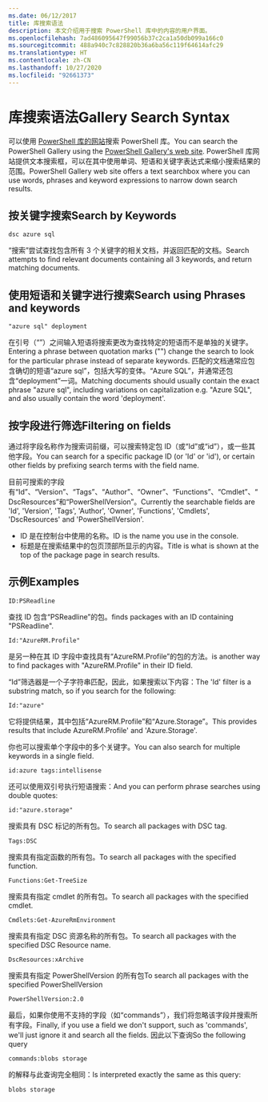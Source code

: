 ```yaml
---
ms.date: 06/12/2017
title: 库搜索语法
description: 本文介绍用于搜索 PowerShell 库中的内容的用户界面。
ms.openlocfilehash: 7ad486095647f99056b37c2ca1a50db099a166c0
ms.sourcegitcommit: 488a940c7c828820b36a6ba56c119f64614afc29
ms.translationtype: HT
ms.contentlocale: zh-CN
ms.lasthandoff: 10/27/2020
ms.locfileid: "92661373"
---
```

# <a name="gallery-search-syntax"></a><span data-ttu-id="bfca2-103">库搜索语法</span><span class="sxs-lookup"><span data-stu-id="bfca2-103">Gallery Search Syntax</span></span>

<span data-ttu-id="bfca2-104">可以使用 [PowerShell 库的网站](https://www.powershellgallery.com/)搜索 PowerShell 库。</span><span class="sxs-lookup"><span data-stu-id="bfca2-104">You can search the PowerShell Gallery using the [PowerShell Gallery's web site](https://www.powershellgallery.com/).</span></span> <span data-ttu-id="bfca2-105">PowerShell 库网站提供文本搜索框，可以在其中使用单词、短语和关键字表达式来缩小搜索结果的范围。</span><span class="sxs-lookup"><span data-stu-id="bfca2-105">PowerShell Gallery web site offers a text searchbox where you can use words, phrases and keyword expressions to narrow down search results.</span></span>

## <a name="search-by-keywords"></a><span data-ttu-id="bfca2-106">按关键字搜索</span><span class="sxs-lookup"><span data-stu-id="bfca2-106">Search by Keywords</span></span>

```Syntax
dsc azure sql
```

<span data-ttu-id="bfca2-107">“搜索”尝试查找包含所有 3 个关键字的相关文档，并返回匹配的文档。</span><span class="sxs-lookup"><span data-stu-id="bfca2-107">Search attempts to find relevant documents containing all 3 keywords, and return matching documents.</span></span>

## <a name="search-using-phrases-and-keywords"></a><span data-ttu-id="bfca2-108">使用短语和关键字进行搜索</span><span class="sxs-lookup"><span data-stu-id="bfca2-108">Search using Phrases and keywords</span></span>

```Syntax
"azure sql" deployment
```

<span data-ttu-id="bfca2-109">在引号（“”）之间输入短语将搜索更改为查找特定的短语而不是单独的关键字。</span><span class="sxs-lookup"><span data-stu-id="bfca2-109">Entering a phrase between quotation marks ("") change the search to look for the particular phrase instead of separate keywords.</span></span> <span data-ttu-id="bfca2-110">匹配的文档通常应包含确切的短语“azure sql”，包括大写的变体。“Azure SQL”，并通常还包含“deployment”一词。</span><span class="sxs-lookup"><span data-stu-id="bfca2-110">Matching documents should usually contain the exact phrase "azure sql", including variations on capitalization e.g. "Azure SQL", and also usually contain the word 'deployment'.</span></span>

## <a name="filtering-on-fields"></a><span data-ttu-id="bfca2-111">按字段进行筛选</span><span class="sxs-lookup"><span data-stu-id="bfca2-111">Filtering on fields</span></span>

<span data-ttu-id="bfca2-112">通过将字段名称作为搜索词前缀，可以搜索特定包 ID（或“Id”或“id”），或一些其他字段。</span><span class="sxs-lookup"><span data-stu-id="bfca2-112">You can search for a specific package ID (or 'Id' or 'id'), or certain other fields by prefixing search terms with the field name.</span></span>

<span data-ttu-id="bfca2-113">目前可搜索的字段有“Id”、“Version”、“Tags”、“Author”、“Owner”、“Functions”、“Cmdlet”、“DscResources”和“PowerShellVersion”。</span><span class="sxs-lookup"><span data-stu-id="bfca2-113">Currently the searchable fields are 'Id', 'Version', 'Tags', 'Author', 'Owner', 'Functions', 'Cmdlets', 'DscResources' and 'PowerShellVersion'.</span></span>

- <span data-ttu-id="bfca2-114">ID 是在控制台中使用的名称。</span><span class="sxs-lookup"><span data-stu-id="bfca2-114">ID is the name you use in the console.</span></span>
- <span data-ttu-id="bfca2-115">标题是在搜索结果中的包页顶部所显示的内容。</span><span class="sxs-lookup"><span data-stu-id="bfca2-115">Title is what is shown at the top of the package page in search results.</span></span>

## <a name="examples"></a><span data-ttu-id="bfca2-116">示例</span><span class="sxs-lookup"><span data-stu-id="bfca2-116">Examples</span></span>

```Syntax
ID:PSReadline
```

<span data-ttu-id="bfca2-117">查找 ID 包含“PSReadline”的包。</span><span class="sxs-lookup"><span data-stu-id="bfca2-117">finds packages with an ID containing "PSReadline".</span></span>

```Syntax
Id:"AzureRM.Profile"
```

<span data-ttu-id="bfca2-118">是另一种在其 ID 字段中查找具有“AzureRM.Profile”的包的方法。</span><span class="sxs-lookup"><span data-stu-id="bfca2-118">is another way to find packages with "AzureRM.Profile" in their ID field.</span></span>

<span data-ttu-id="bfca2-119">“Id”筛选器是一个子字符串匹配，因此，如果搜索以下内容：</span><span class="sxs-lookup"><span data-stu-id="bfca2-119">The 'Id' filter is a substring match, so if you search for the following:</span></span>

```Syntax
Id:"azure"
```

<span data-ttu-id="bfca2-120">它将提供结果，其中包括“AzureRM.Profile”和“Azure.Storage”。</span><span class="sxs-lookup"><span data-stu-id="bfca2-120">This provides results that include AzureRM.Profile' and 'Azure.Storage'.</span></span>

<span data-ttu-id="bfca2-121">你也可以搜索单个字段中的多个关键字。</span><span class="sxs-lookup"><span data-stu-id="bfca2-121">You can also search for multiple keywords in a single field.</span></span>

```Syntax
id:azure tags:intellisense
```

<span data-ttu-id="bfca2-122">还可以使用双引号执行短语搜索：</span><span class="sxs-lookup"><span data-stu-id="bfca2-122">And you can perform phrase searches using double quotes:</span></span>

```Syntax
id:"azure.storage"
```

<span data-ttu-id="bfca2-123">搜索具有 DSC 标记的所有包。</span><span class="sxs-lookup"><span data-stu-id="bfca2-123">To search all packages with DSC tag.</span></span>

```Syntax
Tags:DSC
```

<span data-ttu-id="bfca2-124">搜索具有指定函数的所有包。</span><span class="sxs-lookup"><span data-stu-id="bfca2-124">To search all packages with the specified function.</span></span>

```Syntax
Functions:Get-TreeSize
```

<span data-ttu-id="bfca2-125">搜索具有指定 cmdlet 的所有包。</span><span class="sxs-lookup"><span data-stu-id="bfca2-125">To search all packages with the specified cmdlet.</span></span>

```Syntax
Cmdlets:Get-AzureRmEnvironment
```

<span data-ttu-id="bfca2-126">搜索具有指定 DSC 资源名称的所有包。</span><span class="sxs-lookup"><span data-stu-id="bfca2-126">To search all packages with the specified DSC Resource name.</span></span>

```Syntax
DscResources:xArchive
```

<span data-ttu-id="bfca2-127">搜索具有指定 PowerShellVersion 的所有包</span><span class="sxs-lookup"><span data-stu-id="bfca2-127">To search all packages with the specified PowerShellVersion</span></span>

```Syntax
PowerShellVersion:2.0
```

<span data-ttu-id="bfca2-128">最后，如果你使用不支持的字段（如“commands”），我们将忽略该字段并搜索所有字段。</span><span class="sxs-lookup"><span data-stu-id="bfca2-128">Finally, if you use a field we don't support, such as 'commands', we'll just ignore it and search all the fields.</span></span> <span data-ttu-id="bfca2-129">因此以下查询</span><span class="sxs-lookup"><span data-stu-id="bfca2-129">So the following query</span></span>

```Syntax
commands:blobs storage
```

<span data-ttu-id="bfca2-130">的解释与此查询完全相同：</span><span class="sxs-lookup"><span data-stu-id="bfca2-130">Is interpreted exactly the same as this query:</span></span>

```Syntax
blobs storage
```
